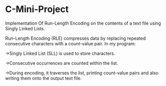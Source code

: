 # C-Mini-Project
Implementation Of Run-Length Encoding on the contents of a text file using Singly Linked Lists.

Run-Length Encoding (RLE) compresses data by replacing repeated consecutive characters with a count-value pair. In my program:

->Singly Linked List (SLL) is used to store characters.

->Consecutive occurrences are counted within the list.

->During encoding, it traverses the list, printing count-value pairs and also writing them onto the output text file.
